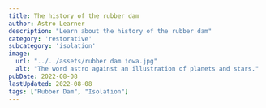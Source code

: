 ```yaml
---
title: The history of the rubber dam
author: Astro Learner
description: "Learn about the history of the rubber dam"
category: 'restorative'
subcategory: 'isolation'
image:
  url: "../../assets/rubber dam iowa.jpg"
  alt: "The word astro against an illustration of planets and stars."
pubDate: 2022-08-08
lastUpdated: 2022-08-08
tags: ["Rubber Dam", "Isolation"]
---
```


